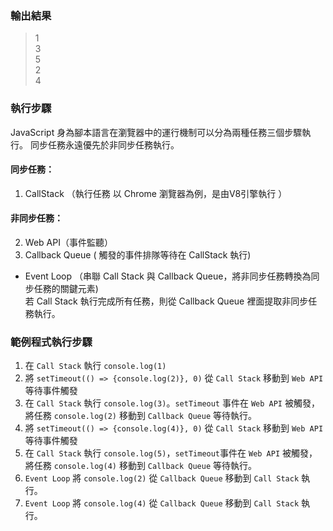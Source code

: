 ### 輸出結果
> 1  
> 3  
> 5  
> 2  
> 4  
 
### 執行步驟
JavaScript 身為腳本語言在瀏覽器中的運行機制可以分為兩種任務三個步驟執行。
同步任務永遠優先於非同步任務執行。

#### 同步任務：
1. CallStack （執行任務 以 Chrome 瀏覽器為例，是由V8引擎執行 ）

#### 非同步任務：  
2. Web API（事件監聽）
3. Callback Queue ( 觸發的事件排隊等待在 CallStack 執行)
- Event Loop （串聯 Call Stack 與 Callback Queue，將非同步任務轉換為同步任務的關鍵元素)  
若 Call Stack 執行完成所有任務，則從 Callback Queue 裡面提取非同步任務執行。

### 範例程式執行步驟
1. 在 `Call Stack` 執行 `console.log(1)`
2. 將 `setTimeout(() => {console.log(2)}, 0)` 從 `Call Stack`  移動到 `Web API` 等待事件觸發 
3. 在 `Call Stack` 執行 `console.log(3)`。`setTimeout` 事件在 `Web API` 被觸發，將任務 `console.log(2)` 移動到 `Callback Queue` 等待執行。
4. 將 `setTimeout(() => {console.log(4)}, 0)` 從 `Call Stack`  移動到 `Web API` 等待事件觸發
5. 在 `Call Stack` 執行 `console.log(5)`，`setTimeout`事件在 `Web API` 被觸發，將任務 `console.log(4)` 移動到 `Callback Queue` 等待執行。
6. `Event Loop` 將 `console.log(2)` 從 `Callback Queue` 移動到 `Call Stack` 執行。
7. `Event Loop` 將 `console.log(4)` 從 `Callback Queue` 移動到 `Call Stack` 執行。